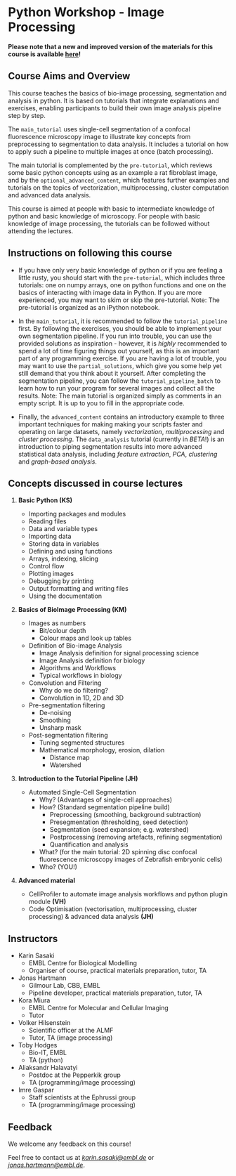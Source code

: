 Python Workshop - Image Processing
===================================

**Please note that a new and improved version of the materials for this course is available [here](https://github.com/WhoIsJack/python-workshop-image-processing)!**


## Course Aims and Overview

This course teaches the basics of bio-image processing, segmentation and analysis in python. It is based on tutorials that integrate explanations and exercises, enabling participants to build their own image analysis pipeline step by step.

The `main_tutorial` uses single-cell segmentation of a confocal fluorescence microscopy image to illustrate key concepts from preprocessing to segmentation to data analysis. It includes a tutorial on how to apply such a pipeline to multiple images at once (batch processing).

The main tutorial is complemented by the `pre-tutorial`, which reviews some basic python concepts using as an example a rat fibroblast image, and by the `optional_advanced_content`, which features further examples and tutorials on the topics of vectorization, multiprocessing, cluster computation and advanced data analysis.

This course is aimed at people with basic to intermediate knowledge of python and basic knowledge of microscopy. For people with basic knowledge of image processing, the tutorials can be followed without attending the lectures.


## Instructions on following this course

- If you have only very basic knowledge of python or if you are feeling a little rusty, you should start with the `pre-tutorial`, which includes three tutorials: one on numpy arrays, one on python functions and one on the basics of interacting with image data in Python. If you are more experienced, you may want to skim or skip the pre-tutorial.
Note: The pre-tutorial is organized as an iPython notebook.

- In the `main_tutorial`, it is recommended to follow the `tutorial_pipeline` first. By following the exercises, you should be able to implement your own segmentation pipeline. If you run into trouble, you can use the provided solutions as inspiration - however, it is *highly* recommended to spend a lot of time figuring things out yourself, as this is an important part of any programming exercise. If you are having a lot of trouble, you may want to use the `partial_solutions`, which give you some help yet still demand that you think about it yourself. After completing the segmentation pipeline, you can follow the `tutorial_pipeline_batch` to learn how to run your program for several images and collect all the results.
Note: The main tutorial is organized simply as comments in an empty script. It is up to you to fill in the appropriate code.

- Finally, the `advanced_content` contains an introductory example to three important techniques for making making your scripts faster and operating on large datasets, namely *vectorization*, *multiprocessing* and *cluster processing*. The `data_analysis` tutorial (currently in *BETA*!) is an introduction to piping segmentation results into more advanced statistical data analysis, including *feature extraction*, *PCA*, *clustering* and *graph-based analysis*.


## Concepts discussed in course lectures

1. **Basic Python (KS)**
	* Importing packages and modules
	* Reading files
	* Data and variable types
	* Importing data
	* Storing data in variables
	* Defining and using functions
	* Arrays, indexing, slicing
	* Control flow
	* Plotting images
	* Debugging by printing
	* Output formatting and writing files
	* Using the documentation


2. **Basics of BioImage Processing (KM)**
	* Images as numbers
		* Bit/colour depth
		* Colour maps and look up tables 
	* Definition of Bio-image Analysis
		* Image Analysis definition for signal processing science 
		* Image Analysis definition for biology
		* Algorithms and Workflows
		* Typical workflows in biology
	* Convolution and Filtering
		* Why do we do filtering?
		* Convolution in 1D, 2D and 3D 
	* Pre-segmentation filtering
		* De-noising
		* Smoothing
		* Unsharp mask
	* Post-segmentation filtering
		* Tuning segmented structures
		* Mathematical morphology, erosion, dilation
			* Distance map 
			* Watershed

3. **Introduction to the Tutorial Pipeline (JH)**
	* Automated Single-Cell Segmentation
		* Why? (Advantages of single-cell approaches)
		* How? (Standard segmentation pipeline build)
			* Preprocessing (smoothing, background subtraction)
			* Presegmentation (thresholding, seed detection)
			* Segmentation (seed expansion; e.g. watershed)
			* Postprocessing (removing artefacts, refining segmentation)
			* Quantification and analysis
		* What? (for the main tutorial: 2D spinning disc confocal fluorescence microscopy images of Zebrafish embryonic cells)
		* Who? (YOU!)

3. **Advanced material**
	* CellProfiler to automate image analysis workflows and python plugin module **(VH)**
	* Code Optimisation (vectorisation, multiprocessing, cluster processing) & advanced data analysis **(JH)**

		
## Instructors

- Karin Sasaki
    - EMBL Centre for Biological Modelling
    - Organiser of course, practical materials preparation, tutor, TA
- Jonas Hartmann
    - Gilmour Lab, CBB, EMBL
    - Pipeline developer, practical materials preparation, tutor, TA
- Kora Miura
    - EMBL Centre for Molecular and Cellular Imaging
    - Tutor
- Volker Hilsenstein
    - Scientific officer at the ALMF
    - Tutor, TA (image processing)
- Toby Hodges
    - Bio-IT, EMBL
    - TA (python)
- Aliaksandr Halavatyi
    - Postdoc at the Pepperkik group
    - TA (programming/image processing)
- Imre Gaspar
    - Staff scientists at the Ephrussi group
    - TA (programming/image processing)


## Feedback 

We welcome any feedback on this course! 

Feel free to contact us at *karin.sasaki@embl.de* or *jonas.hartmann@embl.de*.
